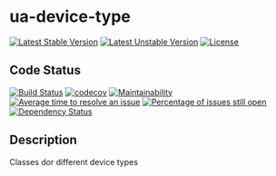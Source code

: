 # ua-device-type

[![Latest Stable Version](https://poser.pugx.org/mimmi20/ua-device-type/v/stable?format=flat-square)](https://packagist.org/packages/mimmi20/ua-device-type)
[![Latest Unstable Version](https://poser.pugx.org/mimmi20/ua-device-type/v/unstable?format=flat-square)](https://packagist.org/packages/mimmi20/ua-device-type)
[![License](https://poser.pugx.org/mimmi20/ua-device-type/license?format=flat-square)](https://packagist.org/packages/mimmi20/ua-device-type)

## Code Status

[![Build Status](https://travis-ci.org/mimmi20/ua-device-type.svg?branch=master)](https://travis-ci.org/mimmi20/ua-device-type)
[![codecov](https://codecov.io/gh/mimmi20/ua-device-type/branch/master/graph/badge.svg)](https://codecov.io/gh/mimmi20/ua-device-type)
[![Maintainability](https://api.codeclimate.com/v1/badges/f5b4044cabd708837b0c/maintainability)](https://codeclimate.com/github/mimmi20/ua-device-type/maintainability)
[![Average time to resolve an issue](http://isitmaintained.com/badge/resolution/mimmi20/ua-device-type.svg)](http://isitmaintained.com/project/mimmi20/ua-device-type "Average time to resolve an issue")
[![Percentage of issues still open](http://isitmaintained.com/badge/open/mimmi20/ua-device-type.svg)](http://isitmaintained.com/project/mimmi20/ua-device-type "Percentage of issues still open")
[![Dependency Status](https://gemnasium.com/badges/github.com/mimmi20/ua-device-type.svg)](https://gemnasium.com/github.com/mimmi20/ua-device-type)

## Description

Classes dor different device types
